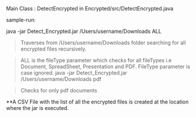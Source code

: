 Main Class : DetectEncrypted in Encrypted/src/DetectEncrypted.java

sample-run:


java -jar Detect_Encrypted.jar /Users/username/Downloads ALL

>Traverses from /Users/username/Downloads folder searching for all encrypted files recursively.

>ALL is the fileType parameter which checks for all fileTypes i.e Document, SpreadSheet, Presentation and PDF. FileType parameter is case ignored.
java -jar Detect_Encrypted.jar /Users/username/Downloads pdf

>Checks for only pdf documents

**A CSV File with the list of all the encrypted files is created at the location where the jar is executed.

